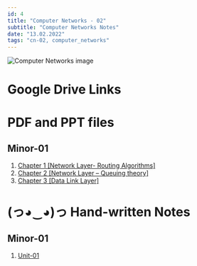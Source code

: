 ```yaml
---
id: 4
title: "Computer Networks - 02"
subtitle: "Computer Networks Notes"
date: "13.02.2022"
tags: "cn-02, computer_networks"
---
```


![Computer Networks image](https://p.kindpng.com/picc/s/33-334663_computer-network-internet-clip-art-computer-network-clip.png)

# Google Drive Links

# PDF and PPT files

## Minor-01
1. [Chapter 1 [Network Layer- Routing Algorithms]](https://drive.google.com/file/d/1hwlQd9VYpNNo9G1b62AcZbiBNt09brr4/view?usp=sharing) 
2. [Chapter 2 [Network Layer – Queuing theory]](https://drive.google.com/file/d/1hwlQd9VYpNNo9G1b62AcZbiBNt09brr4/view?usp=sharing)
3. [Chapter 3 [Data Link Layer]](https://drive.google.com/file/d/1ypftgowyOUCMlR2uPBqSs0h20IdVz6PX/view?usp=sharing)

# (っ◕‿◕)っ Hand-written Notes 

## Minor-01
1. [Unit-01](https://drive.google.com/file/d/1brulZ_l1Lk1-ydKPDTk573hhjJY7D2Et/view?usp=sharing)